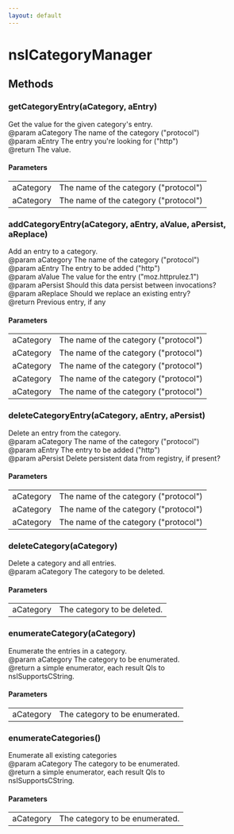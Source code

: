 ```yaml
---
layout: default
---
```


# nsICategoryManager #

## Methods ##

### getCategoryEntry(aCategory, aEntry) ###
  
Get the value for the given category's entry.  
@param aCategory The name of the category ("protocol")  
@param aEntry The entry you're looking for ("http")  
@return The value.  
  

#### Parameters ####

<table>

<tr>
<td>aCategory</td>
<td>The name of the category ("protocol")  
</td>
</tr>

<tr>
<td>aCategory</td>
<td>The name of the category ("protocol")  
</td>
</tr>

</table>

### addCategoryEntry(aCategory, aEntry, aValue, aPersist, aReplace) ###
  
Add an entry to a category.  
@param aCategory The name of the category ("protocol")  
@param aEntry The entry to be added ("http")  
@param aValue The value for the entry ("moz.httprulez.1")  
@param aPersist Should this data persist between invocations?  
@param aReplace Should we replace an existing entry?  
@return Previous entry, if any  
  

#### Parameters ####

<table>

<tr>
<td>aCategory</td>
<td>The name of the category ("protocol")  
</td>
</tr>

<tr>
<td>aCategory</td>
<td>The name of the category ("protocol")  
</td>
</tr>

<tr>
<td>aCategory</td>
<td>The name of the category ("protocol")  
</td>
</tr>

<tr>
<td>aCategory</td>
<td>The name of the category ("protocol")  
</td>
</tr>

<tr>
<td>aCategory</td>
<td>The name of the category ("protocol")  
</td>
</tr>

</table>

### deleteCategoryEntry(aCategory, aEntry, aPersist) ###
  
Delete an entry from the category.  
@param aCategory The name of the category ("protocol")  
@param aEntry The entry to be added ("http")  
@param aPersist Delete persistent data from registry, if present?  
  

#### Parameters ####

<table>

<tr>
<td>aCategory</td>
<td>The name of the category ("protocol")  
</td>
</tr>

<tr>
<td>aCategory</td>
<td>The name of the category ("protocol")  
</td>
</tr>

<tr>
<td>aCategory</td>
<td>The name of the category ("protocol")  
</td>
</tr>

</table>

### deleteCategory(aCategory) ###
  
Delete a category and all entries.  
@param aCategory The category to be deleted.  
  

#### Parameters ####

<table>

<tr>
<td>aCategory</td>
<td>The category to be deleted.  
</td>
</tr>

</table>

### enumerateCategory(aCategory) ###
  
Enumerate the entries in a category.  
@param aCategory The category to be enumerated.  
@return a simple enumerator, each result QIs to  
        nsISupportsCString.  
  

#### Parameters ####

<table>

<tr>
<td>aCategory</td>
<td>The category to be enumerated.  
</td>
</tr>

</table>

### enumerateCategories() ###
  
Enumerate all existing categories  
@param aCategory The category to be enumerated.  
@return a simple enumerator, each result QIs to  
        nsISupportsCString.  
  

#### Parameters ####

<table>

<tr>
<td>aCategory</td>
<td>The category to be enumerated.  
</td>
</tr>

</table>
